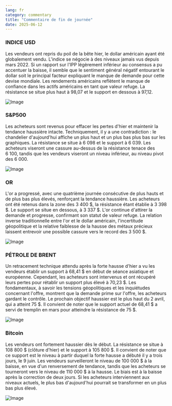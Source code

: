 ```yaml
---
lang: fr
category: commentary
title: "Commentaire de fin de journée"
date: 2025-06-12
---
```


### INDICE USD

Les vendeurs ont repris du poil de la bête hier, le dollar américain ayant été globalement vendu. L'indice se négocie à des niveaux jamais vus depuis mars 2022. Si un rapport sur l'IPP légèrement inférieur au consensus a pu accentuer la baisse, il semble que le sentiment général négatif entourant le dollar soit le principal facteur expliquant le manque de demande pour cette devise mondiale. Les rendements américains reflètent le manque de confiance dans les actifs américains en tant que valeur refuge. La résistance se situe plus haut à 98,07 et le support en dessous à 97,12.

![Image](https://markleighedu.github.io/img/Jun-2025/12-Jun-2025/price.jpg)

### S&P500

Les acheteurs sont revenus pour effacer les pertes d'hier et maintenir la tendance haussière intacte. Techniquement, il y a une contradiction : le chandelier d'aujourd'hui affiche un plus haut et un plus bas plus bas sur les graphiques. La résistance se situe à 6 098 et le support à 6 039. Les acheteurs viseront une cassure au-dessus de la résistance tenace des 6 100, tandis que les vendeurs viseront un niveau inférieur, au niveau pivot des 6 000.

![Image](https://markleighedu.github.io/img/Jun-2025/12-Jun-2025/sp500.jpg)

### OR

L'or a progressé, avec une quatrième journée consécutive de plus hauts et de plus bas plus élevés, renforçant la tendance haussière. Les acheteurs ont été retenus dans la zone des 3 400 $, la résistance étant établie à 3 398 $. Le support se situe en dessous, à 3 337 $. L'or continue d'attirer la demande et progresse, confirmant son statut de valeur refuge. La relation inverse traditionnelle entre l'or et le dollar américain, l'incertitude géopolitique et la relative faiblesse de la hausse des métaux précieux laissent entrevoir une possible cassure vers le record des 3 500 $.

![Image](https://markleighedu.github.io/img/Jun-2025/12-Jun-2025/gold.jpg)

### PÉTROLE DE BRENT

Un retracement technique attendu après la forte hausse d'hier a vu les vendeurs établir un support à 68,41 $ en début de séance asiatique et européenne. Cependant, les acheteurs sont intervenus et ont récupéré leurs pertes pour rétablir un support plus élevé à 70,23 $. Les fondamentaux, à savoir les tensions géopolitiques et les inquiétudes concernant l'offre, montrent que la demande prime sur l'offre, les acheteurs gardant le contrôle. Le prochain objectif haussier est le plus haut du 2 avril, qui a atteint 75 $. Il convient de noter que le support actuel de 68,41 $ a servi de tremplin en mars pour atteindre la résistance de 75 $.

![Image](https://markleighedu.github.io/img/Jun-2025/12-Jun-2025/brentoil.jpg)

### Bitcoin

Les vendeurs ont fortement haussier dès le début. La résistance se situe à 108 800 $ (clôture d'hier) et le support à 105 800 $. Il convient de noter que ce support est le niveau à partir duquel la forte hausse a débuté il y a trois jours, le 9 juin. Les vendeurs surveilleront le niveau de 100 000 $ à la baisse, en vue d'un renversement de tendance, tandis que les acheteurs se tourneront vers le niveau de 110 000 $ à la hausse. Le biais est à la baisse après la correction de deux jours. Si les acheteurs interviennent aux niveaux actuels, le plus bas d'aujourd'hui pourrait se transformer en un plus bas plus élevé.

![Image](https://markleighedu.github.io/img/Jun-2025/12-Jun-2025/bitcoin.jpg)

